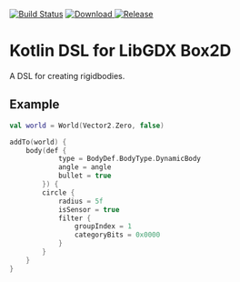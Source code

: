 [![Build Status](https://semaphoreci.com/api/v1/jkly/gdx-box2d-kotlin/branches/master/shields_badge.svg)](https://semaphoreci.com/jkly/gdx-box2d-kotlin) [ ![Download](https://api.bintray.com/packages/jkly/gdx/gdx-box2d-kotlin/images/download.svg) ](https://bintray.com/jkly/gdx/gdx-box2d-kotlin/_latestVersion) [![Release](https://jitpack.io/v/Jkly/gdx-box2d-kotlin.svg)](https://jitpack.io/#Jkly/gdx-box2d-kotlin)

# Kotlin DSL for LibGDX Box2D
A DSL for creating rigidbodies.

## Example
```kotlin
val world = World(Vector2.Zero, false)

addTo(world) {
    body(def {
            type = BodyDef.BodyType.DynamicBody
            angle = angle
            bullet = true
        }) {
        circle {
            radius = 5f
            isSensor = true
            filter {
                groupIndex = 1
                categoryBits = 0x0000
            }
        }
    }
}
```
